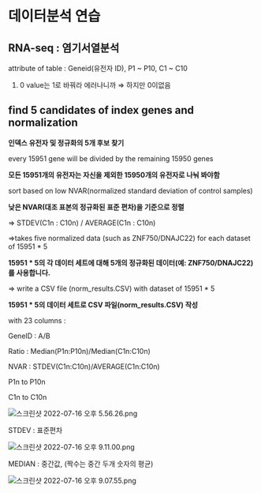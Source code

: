 # 데이터분석 연습

## RNA-seq : 염기서열분석

attribute of table : Geneid(유전자 ID), P1 ~ P10, C1 ~ C10

1. 0 value는 1로 바꿔라 에러나니까 ⇒ 하지만 0이없음

## find 5 candidates of index genes and normalization

**인덱스 유전자 및 정규화의 5개 후보 찾기**

every 15951 gene will be divided by the remaining 15950 genes

**모든 15951개의 유전자는 자신을 제외한 15950개의 유전자로 나눠 봐야함**

sort based on low NVAR(normalized standard deviation of control samples)

**낮은 NVAR(대조 표본의 정규화된 표준 편차)을 기준으로 정렬**

⇒ STDEV(C1n : C10n) / AVERAGE(C1n : C10n)

⇒takes five normalized data (such as ZNF750/DNAJC22) for each dataset of 15951 * 5

**15951 * 5의 각 데이터 세트에 대해 5개의 정규화된 데이터(예: ZNF750/DNAJC22)를 사용합니다.**

⇒ write a CSV file (norm_results.CSV) with dataset of 15951 * 5

**15951 * 5의 데이터 세트로 CSV 파일(norm_results.CSV) 작성**

with 23 columns : 

GeneID : A/B

Ratio : Median(P1n:P10n)/Median(C1n:C10n)

NVAR : STDEV(C1n:C10n)/AVERAGE(C1n:C10n)

P1n to P10n

C1n to C10n

![스크린샷 2022-07-16 오후 5.56.26.png](%E1%84%83%E1%85%A6%E1%84%8B%E1%85%B5%E1%84%90%E1%85%A5%E1%84%87%E1%85%AE%E1%86%AB%E1%84%89%E1%85%A5%E1%86%A8%20%E1%84%8B%E1%85%A7%E1%86%AB%E1%84%89%E1%85%B3%E1%86%B8%204faf5421662e45b29131f71fc9068ce0/%E1%84%89%E1%85%B3%E1%84%8F%E1%85%B3%E1%84%85%E1%85%B5%E1%86%AB%E1%84%89%E1%85%A3%E1%86%BA_2022-07-16_%E1%84%8B%E1%85%A9%E1%84%92%E1%85%AE_5.56.26.png)

STDEV : 표준편차

![스크린샷 2022-07-16 오후 9.11.00.png](%E1%84%83%E1%85%A6%E1%84%8B%E1%85%B5%E1%84%90%E1%85%A5%E1%84%87%E1%85%AE%E1%86%AB%E1%84%89%E1%85%A5%E1%86%A8%20%E1%84%8B%E1%85%A7%E1%86%AB%E1%84%89%E1%85%B3%E1%86%B8%204faf5421662e45b29131f71fc9068ce0/%E1%84%89%E1%85%B3%E1%84%8F%E1%85%B3%E1%84%85%E1%85%B5%E1%86%AB%E1%84%89%E1%85%A3%E1%86%BA_2022-07-16_%E1%84%8B%E1%85%A9%E1%84%92%E1%85%AE_9.11.00.png)

MEDIAN : 중간값, (짝수는 중간 두개 숫자의 평균)

![스크린샷 2022-07-16 오후 9.07.55.png](%E1%84%83%E1%85%A6%E1%84%8B%E1%85%B5%E1%84%90%E1%85%A5%E1%84%87%E1%85%AE%E1%86%AB%E1%84%89%E1%85%A5%E1%86%A8%20%E1%84%8B%E1%85%A7%E1%86%AB%E1%84%89%E1%85%B3%E1%86%B8%204faf5421662e45b29131f71fc9068ce0/%E1%84%89%E1%85%B3%E1%84%8F%E1%85%B3%E1%84%85%E1%85%B5%E1%86%AB%E1%84%89%E1%85%A3%E1%86%BA_2022-07-16_%E1%84%8B%E1%85%A9%E1%84%92%E1%85%AE_9.07.55.png)
